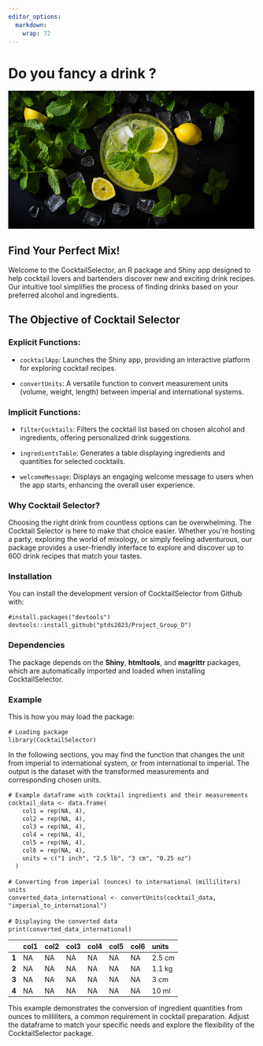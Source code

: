 ```yaml
---
editor_options: 
  markdown: 
    wrap: 72
---
```


# Do you fancy a drink ?

<img src="man/figures/cocktail.png" width="500"/>

## Find Your Perfect Mix!

Welcome to the CocktailSelector, an R package and Shiny app designed to
help cocktail lovers and bartenders discover new and exciting drink
recipes. Our intuitive tool simplifies the process of finding drinks
based on your preferred alcohol and ingredients.

## The Objective of Cocktail Selector

### Explicit Functions:

-   `cocktailApp`: Launches the Shiny app, providing an interactive
    platform for exploring cocktail recipes.

-   `convertUnits`: A versatile function to convert measurement units
    (volume, weight, length) between imperial and international systems.

### Implicit Functions:

-   `filterCocktails`: Filters the cocktail list based on chosen alcohol
    and ingredients, offering personalized drink suggestions.

-    `ingredientsTable`: Generates a table displaying ingredients and
    quantities for selected cocktails.

-   `welcomeMessage`: Displays an engaging welcome message to users when
    the app starts, enhancing the overall user experience.

### Why Cocktail Selector?

Choosing the right drink from countless options can be overwhelming. The
Cocktail Selector is here to make that choice easier. Whether you're
hosting a party, exploring the world of mixology, or simply feeling
adventurous, our package provides a user-friendly interface to explore
and discover up to 600 drink recipes that match your tastes.

### Installation

You can install the development version of CocktailSelector from Github
with:

```{r}
#install.packages("devtools")
devtools::install_github("ptds2023/Project_Group_D")
```

### Dependencies

The package depends on the **Shiny**, **htmltools**, and **magrittr**
packages, which are automatically imported and loaded when installing
CocktailSelector.

### Example

This is how you may load the package:

```{r}
# Loading package
library(CocktailSelector)
```

In the following sections, you may find the function that changes the
unit from imperial to international system, or from international to
imperial. The output is the dataset with the transformed measurements
and corresponding chosen units.

```{r}
# Example dataframe with cocktail ingredients and their measurements
cocktail_data <- data.frame(
    col1 = rep(NA, 4),
    col2 = rep(NA, 4),
    col3 = rep(NA, 4),
    col4 = rep(NA, 4),
    col5 = rep(NA, 4),
    col6 = rep(NA, 4),
    units = c("1 inch", "2.5 lb", "3 cm", "0.25 oz")
  )

# Converting from imperial (ounces) to international (milliliters) units
converted_data_international <- convertUnits(cocktail_data, "imperial_to_international")

# Displaying the converted data
print(converted_data_international)

```

|       | **col1** | **col2** | **col3** | **col4** | **col5** | **col6** | **units** |
|:------|:---------|:---------|:---------|:---------|:---------|:---------|:----------|
| **1** | NA       | NA       | NA       | NA       | NA       | NA       | 2.5 cm    |
| **2** | NA       | NA       | NA       | NA       | NA       | NA       | 1.1 kg    |
| **3** | NA       | NA       | NA       | NA       | NA       | NA       | 3 cm      |
| **4** | NA       | NA       | NA       | NA       | NA       | NA       | 10 ml     |

This example demonstrates the conversion of ingredient quantities from
ounces to milliliters, a common requirement in cocktail preparation.
Adjust the dataframe to match your specific needs and explore the
flexibility of the CocktailSelector package.
